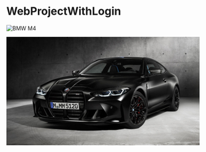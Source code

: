# WebProjectWithLogin

![BMW M4](https://imgr1.auto-motor-und-sport.de/BMW-M4-Competition-x-KITH-169FullWidth-6d22fe51-1735117.jpg)


![BMW M4](./images/bmwM4.jpg)

